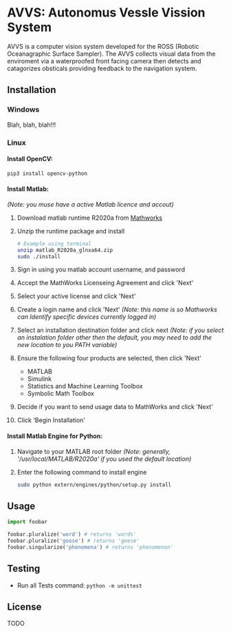 # AVVS: Autonomus Vessle Vission System

AVVS is a computer vision system developed for the ROSS (Robotic Oceanagraphic Surface Sampler). The AVVS collects visual data from the enviroment via a waterproofed front facing camera then detects and catagorizes obsticals providing feedback to the navigation system.

## Installation

### Windows

Blah, blah, blah!!!

### Linux

#### Install OpenCV:

```bash
pip3 install opencv-python
```

#### Install Matlab:

*(Note: you muse have a active Matlab licence and accout)*

1) Download matlab runtime R2020a from [Mathworks](https://www.mathworks.com/products/compiler/matlab-runtime.html)

2) Unzip the runtime package and install

    ```bash
    # Example using terminal
    unzip matlab_R2020a_glnxa64.zip
    sudo ./install
    ```
3) Sign in using you matlab account username, and password

4) Accept the MathWorks Licenseing Agreement and click 'Next'

5) Select your active license and click 'Next'

6) Create a login name and click 'Next' *(Note: this name is so Mathworks can Identify specific devices currently logged in)*

7) Select an installation destination folder and click next *(Note: if you select an instalation folder other then the default, you may need to add the new location to you PATH variable)*

8) Ensure the following four products are selected, then click 'Next'

    * MATLAB
    * Simulink
    * Statistics and Machine Learning Toolbox
    * Symbolic Math Toolbox

9) Decide if you want to send usage data to MathWorks and click 'Next'

10) Click 'Begin Installation'

#### Install Matlab Engine for Python:

1) Navigate to your MATLAB root folder *(Note: generally, '/usr/local/MATLAB/R2020a' if you used the default location)*

2) Enter the following command to install engine

    ```bash
    sudo python extern/engines/python/setup.py install
    ```


## Usage

```python
import foobar

foobar.pluralize('word') # returns 'words'
foobar.pluralize('goose') # returns 'geese'
foobar.singularize('phenomena') # returns 'phenomenon'
```

## Testing
- Run all Tests command: ```python -m unittest```

## License
TODO
